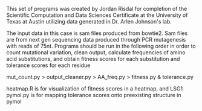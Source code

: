 This set of programs was created by Jordan Risdal for completion of the Scientific Computation and Data Sciences Certificate at the University of Texas at Austin utilizing data generated in Dr. Arlen Johnson's lab.

The input data in this case is sam files produced from bowtie2. Sam files are from next gen sequencing data produced through PCR mutagenesis with reads of 75nt. Programs should be run in the following order in order to count mutational variation, clean output, calculate frequencies of amino acid substitutions, and obtain fitness scores for each substitution and tolerance scores for each residue

mut_count.py > output_cleaner.py > AA_freq.py > fitness.py & tolerance.py

heatmap.R is for visualization of fitness scores in a heatmap, and LSG1 pymol.py is for mapping tolerance scores onto preexisting structure in pymol
